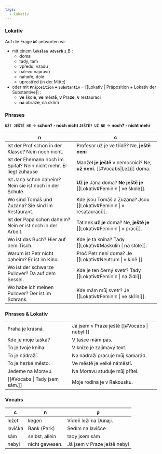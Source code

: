 ```yaml
---
tags:
  - lokativ
---
```

### Lokativ

Auf die Frage **`WO`** antworten wir 
- mit einem **`lokalen Adverb`** z.B.:
	- doma 
	- tady, tam
	- vpředu, vzadu
	- nalevo napravo
	- nahoře, dole
	- uprostřed (in der Mitte)
- oder mit **`Präposition` + `Substantiv`** = [[Lokativ | Präposition + Lokativ der Substantive]] :
	- **ve** škol**e**, **ve** měst**ě**, **v** Pra**ze**, **v** restaurac**i**
	- **na** obraz**e**, na skřín**i**


### Phrases

**`UŽ? JEŠTĚ NE`** -> **schon? - noch nicht** 
**`JEŠTĚ? UŽ NE`** -> **noch? - nicht mehr** 

| n | c |
| --- | --- |
| Ist der Prof schon in der Klasse? Nein noch nicht. | Profesor už je ve třídě? Ne, **ještě není** |
| Ist der Ehemann noch im Spital? Nein nicht mehr. Er liegt zuhause | Manžel **je ještě** v nemocnicí? Ne, **už není**. [[#Vocabs\|Leží]] doma.  |
| Ist Jana schon daheim? Nein sie ist noch in der Schule. | **Už je** Jana doma? **Ne ještě je** [[Lokativ#Feminin \| ve škole]]. |
| Wo sind Tomáš und Zuzana? Sie sind im Restaurant. | Kde jsou Tomáš a Zuzana? Jsou [[Lokativ#Feminin \| v resataurací]]. |
| Ist der Papa schon daheim? Nein er ist noch in der Arbeit. | Tatinek **už je** doma? Ne, **ještě je** [[Lokativ#Feminin \| v prácí]]. |
| Wo ist das Buch? Hier auf dem Tisch. | Kde je ta kniha? Tady [[Lokativ#Maskulin \| na stole]]. |
| Warum ist Petr nicht daheim? Er ist im Kino. | Proč Petr není doma? Je [[Lokativ#Neutrum \| v kině ]]. |
| Wo ist der schwarze Pullover? Da auf dem Sessel. | Kde je ten černý svetr? Tady [[Lokativ#Feminin \| na židlí]]. |
| Wo habe ich meinen Pullover? Der ist im Schrank. | Kde mám můj svetr? Je [[Lokativ#Feminin \| ve skříní]]. |

### Phrases & Lokativ

| | |
| --- | --- |
| Praha je krásná. | Já jsem v Praze ještě [[#Vocabs \| nebyl ]] |
| Kde je moje taška? | V tašce mám pas. |
| To je tvoje kniha. | V knize je zajímavý text. |
| To je nádraží. | Na nádraží pracuje můj kamarád. |
| To je hezké město. | Ve městě je velké náměstí. |
| Jedeme na Moravu. | Na Moravu studuje můj přítel. |
| [[#Vocabs \| Tady jsem sám.]] | Moje rodina je v Rakousku. |

### Vocabs

| c | n | p |
| -- | -- | -- |
| ležet | liegen | Vídeň leží na Dunaji. |
| lavička | Bank (Park) | Sedím na lavičce |
| sám | selbst, allein | tady jsem sám |
| nebyl | nicht gewesen. | Já jsem v Praze ještě nebyl |
